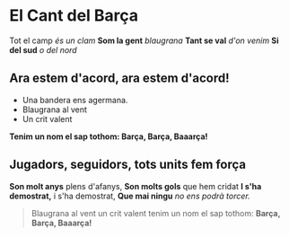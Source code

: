 # El Cant del Barça

Tot el camp _és un clam_
**Som la gent** _blaugrana_
**Tant se val** _d'on venim_
**Si del sud** _o del nord_

## Ara estem d'acord, ara estem d'acord!
- Una bandera ens agermana.
- Blaugrana al vent
- Un crit valent

**Tenim un nom el sap tothom:
Barça, Barça, Baaarça!**

## Jugadors, seguidors, tots units fem força

**Son molt anys** plens d'afanys,
**Son molts gols** que hem cridat
**I s'ha demostrat,** i s'ha demostrat,
**Que mai ningu** _no ens podrà torcer._

> Blaugrana al vent
> un crit valent
> tenim un nom el sap tothom:
> **Barça, Barça, Baaarça!**
